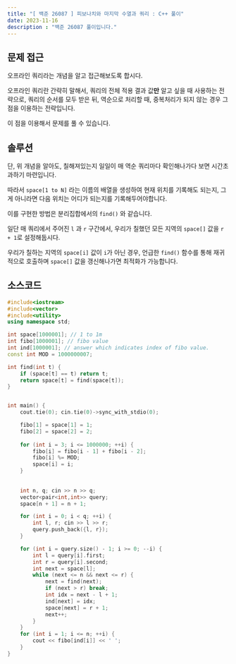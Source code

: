 ```yaml
---
title: "[ 백준 26087 ] 피보나치와 마지막 수열과 쿼리 : C++ 풀이"
date: 2023-11-16
description : "백준 26087 풀이입니다."
---
```


## 문제 접근

오프라인 쿼리라는 개념을 알고 접근해보도록 합시다.

오프라인 쿼리란 간략히 말해서, 쿼리의 전체 적용 결과 값**만** 알고 싶을 때 사용하는 전략으로,
쿼리의 순서를 모두 받은 뒤, 역순으로 처리할 때, 중복처리가 되지 않는 경우 그 점을 이용하는 전략입니다.

이 점을 이용해서 문제를 풀 수 있습니다.

## 솔루션

단, 위 개념을 알아도, 칠해져있는지 일일이 매 역순 쿼리마다 확인해나가다 보면 시간초과하기 마련입니다.

따라서 `space[1 to N]` 라는 이름의 배열을 생성하여 현재 위치를 기록해도 되는지, 그게 아니라면 다음 위치는 어디가 되는지를 기록해두어야합니다.

이를 구현한 방법은 분리집합에서의 `find()` 와 같습니다.

일단 매 쿼리에서 주어진 `l` 과 `r` 구간에서, 우리가 칠했던 모든 지역의 `space[]` 값을 `r + 1`로 설정해둡시다.

우리가 칠하는 지역의 `space[i]` 값이 `i`가 아닌 경우, 언급한 `find()` 함수를 통해 재귀적으로 호출하며 `space[]` 값을 갱신해나가면 최적화가 가능합니다.

## 소스코드

```cpp
#include<iostream>
#include<vector>
#include<utility>
using namespace std;

int space[1000001]; // 1 to 1m
int fibo[1000001]; // fibo value
int ind[1000001]; // answer which indicates index of fibo value.
const int MOD = 1000000007;

int find(int t) {
	if (space[t] == t) return t;
	return space[t] = find(space[t]);
}


int main() {
	cout.tie(0); cin.tie(0)->sync_with_stdio(0);

	fibo[1] = space[1] = 1;
	fibo[2] = space[2] = 2;
	
	for (int i = 3; i <= 1000000; ++i) {
		fibo[i] = fibo[i - 1] + fibo[i - 2];
		fibo[i] %= MOD;
		space[i] = i;
	}
	
	
	int n, q; cin >> n >> q;
	vector<pair<int,int>> query;
	space[n + 1] = n + 1;

	for (int i = 0; i < q; ++i) {
		int l, r; cin >> l >> r;
		query.push_back({l, r});
	}

	for (int i = query.size() - 1; i >= 0; --i) {
		int l = query[i].first;
		int r = query[i].second;
		int next = space[l];
		while (next <= n && next <= r) {
			next = find(next);
			if (next > r) break;
			int idx = next - l + 1;
			ind[next] = idx;
			space[next] = r + 1;
			next++;
		}
	}
	for (int i = 1; i <= n; ++i) {
		cout << fibo[ind[i]] << ' ';
	}
}
```

